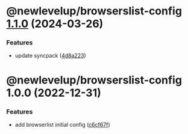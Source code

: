 # @newlevelup/browserslist-config [1.1.0](https://github.com/newlevelup/config/compare/@newlevelup/browserslist-config@1.0.0...@newlevelup/browserslist-config@1.1.0) (2024-03-26)


### Features

* update syncpack ([4d8a223](https://github.com/newlevelup/config/commit/4d8a223289a88aef6cc349af5deea2b4cd945356))

# @newlevelup/browserslist-config 1.0.0 (2022-12-31)


### Features

* add browserlist initial config ([c6cf67f](https://github.com/newlevelup/config/commit/c6cf67fab293ba45e8cefa642f576e4419ecb31b))
